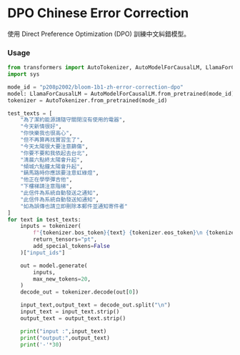 # DPO Chinese Error Correction
使用 Direct Preference Optimization (DPO) 訓練中文糾錯模型。

### Usage
```python
from transformers import AutoTokenizer, AutoModelForCausalLM, LlamaForCausalLM,AddedToken
import sys

mode_id = "p208p2002/bloom-1b1-zh-error-correction-dpo"
model: LlamaForCausalLM = AutoModelForCausalLM.from_pretrained(mode_id)
tokenizer = AutoTokenizer.from_pretrained(mode_id)

test_texts = [
    "為了潔約能源請隨守關閉沒有使用的電器",
    "今天新情很好",
    "你快樂我也很高心",
    "但不再算再找實習生了",
    "今天太陽很大要注意篩傷",
    "你要不要和我依起去台北",
    "清晨六點終太陽會升起",
    "傾城六點鐘太陽會升起",
    "鍋馬路時你應該要注意虹綠燈",
    "他正在學學彈吉他",
    "下樓梯請注意階梯",
    "此信件為系統自動發送之通知",
    "此信件為系統自動發送知通知",
    "如為誤傳也請立即刪除本郵件並通知寄件者"
]
for text in test_texts:
    inputs = tokenizer(
        f"{tokenizer.bos_token}{text} {tokenizer.eos_token}\n {tokenizer.bos_token}",
        return_tensors="pt",
        add_special_tokens=False
    )["input_ids"]

    out = model.generate(
        inputs,
        max_new_tokens=20,
    )
    decode_out = tokenizer.decode(out[0])

    input_text,output_text = decode_out.split("\n") 
    input_text = input_text.strip()
    output_text = output_text.strip()

    print("input :",input_text)
    print("output:",output_text)
    print('-'*30)
```
<!-- ```
input: <s>為了潔約能源請隨守關閉沒有使用的電器 </s>
output: <s>為了節約能源請隨時關閉沒有使用的電器 </s>
------------------------------
input: <s>今天新情很好 </s>
output: <s>今天心情很好 </s>
------------------------------
input: <s>你快樂我也很高心 </s>
output: <s>你快樂我也很高興 </s>
------------------------------
input: <s>但不再算再找實習生了 </s>
output: <s>但不再去找實習生了 </s>
------------------------------
input: <s>今天太陽很大要注意篩傷 </s>
output: <s>今天太陽很大要注意一下 </s>
------------------------------
input: <s>你要不要和我依起去台北 </s>
output: <s>你要不要和我一起去台北 </s>
------------------------------
input: <s>清晨六點終太陽會升起 </s>
output: <s>清晨六點鐘太陽會升起 </s>
------------------------------
input: <s>傾城六點鐘太陽會升起 </s>
output: <s>凌晨六點鐘太陽會升起 </s>
------------------------------
input: <s>鍋馬路時你應該要注意虹綠燈 </s>
output: <s>過馬路時你應該要注意紅綠燈 </s>
------------------------------
input: <s>他正在學學彈吉他 </s>
output: <s>他正在學習彈吉他 </s>
------------------------------
input: <s>下樓梯請注意階梯 </s>
output: <s>下樓梯請注意階梯 </s>
------------------------------
input: <s>此信件為系統自動發送之通知 </s>
output: <s>此信件為系統自動發送之通知 </s>
------------------------------
input: <s>此信件為系統自動發送知通知 </s>
output: <s>此信件為系統自動發送通知 </s>
------------------------------
input: <s>如為誤傳也請立即刪除本郵件並通知寄件者 </s>
output: <s>如為誤傳也請立即刪除本郵件並通知寄件者 </s>
------------------------------
(venv) philip@nca100-3-G1:~/ec-dpo$ python test_model.py dpo_trainer/checkpoint-250
input : <s>為了潔約能源請隨守關閉沒有使用的電器 </s>
output: <s>為了節約能源請隨時關閉沒有使用的電器 </s>
------------------------------
input : <s>今天新情很好 </s>
output: <s>今天心情很好 </s>
------------------------------
input : <s>你快樂我也很高心 </s>
output: <s>你快樂我也很高興 </s>
------------------------------
input : <s>但不再算再找實習生了 </s>
output: <s>但不再去找實習生了 </s>
------------------------------
input : <s>今天太陽很大要注意篩傷 </s>
output: <s>今天太陽很大要注意一下 </s>
------------------------------
input : <s>你要不要和我依起去台北 </s>
output: <s>你要不要和我一起去台北 </s>
------------------------------
input : <s>清晨六點終太陽會升起 </s>
output: <s>清晨六點鐘太陽會升起 </s>
------------------------------
input : <s>傾城六點鐘太陽會升起 </s>
output: <s>凌晨六點鐘太陽會升起 </s>
------------------------------
input : <s>鍋馬路時你應該要注意虹綠燈 </s>
output: <s>過馬路時你應該要注意紅綠燈 </s>
------------------------------
input : <s>他正在學學彈吉他 </s>
output: <s>他正在學習彈吉他 </s>
------------------------------
input : <s>下樓梯請注意階梯 </s>
output: <s>下樓梯請注意階梯 </s>
------------------------------
input : <s>此信件為系統自動發送之通知 </s>
output: <s>此信件為系統自動發送之通知 </s>
------------------------------
input : <s>此信件為系統自動發送知通知 </s>
output: <s>此信件為系統自動發送通知 </s>
------------------------------
input : <s>如為誤傳也請立即刪除本郵件並通知寄件者 </s>
output: <s>如為誤傳也請立即刪除本郵件並通知寄件者 </s>
------------------------------
``` -->
